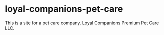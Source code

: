 # loyal-companions-pet-care
This is a site for a pet care company. Loyal Companions Premium Pet Care LLC.
